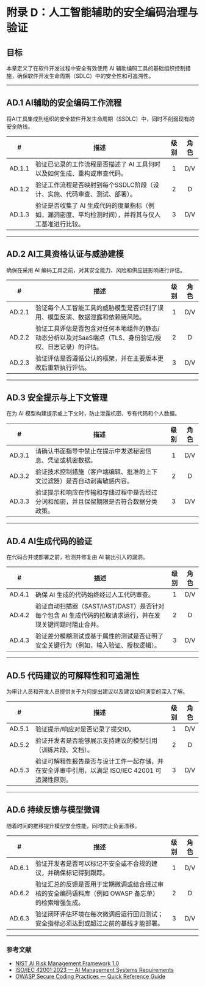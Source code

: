 # 附录 D：人工智能辅助的安全编码治理与验证

## 目标

本章定义了在软件开发过程中安全有效使用 AI 辅助编码工具的基础组织控制措施，确保软件开发生命周期（SDLC）中的安全性和可追溯性。

---

## AD.1 AI辅助的安全编码工作流程

将AI工具集成到组织的安全软件开发生命周期（SSDLC）中，同时不削弱现有的安全防线。

|   #    | 描述                                                  | 级别  | 角色  |
| :----: | --------------------------------------------------- | :-: | :-: |
| AD.1.1 | 验证已记录的工作流程是否描述了 AI 工具何时以及如何生成、重构或审查代码。              |  1  | D/V |
| AD.1.2 | 验证工作流程是否映射到每个SSDLC阶段（设计、实施、代码审查、测试、部署）。             |  2  |  D  |
| AD.1.3 | 验证是否收集了 AI 生成代码的度量指标（例如，漏洞密度、平均检测时间），并将其与仅人工基准进行比较。 |  3  | D/V |

---

## AD.2 AI工具资格认证与威胁建模

确保在采用 AI 编码工具之前，对其安全能力、风险和供应链影响进行评估。

|   #    | 描述                                                       | 级别  | 角色  |
| :----: | -------------------------------------------------------- | :-: | :-: |
| AD.2.1 | 验证每个人工智能工具的威胁模型是否识别了误用、模型反演、数据泄露和依赖链风险。                  |  1  | D/V |
| AD.2.2 | 验证工具评估是否包含对任何本地组件的静态/动态分析以及对SaaS端点（TLS、身份验证/授权、日志记录）的评估。 |  2  |  D  |
| AD.2.3 | 验证评估是否遵循公认的框架，并在主要版本更改后重新执行评估。                           |  3  | D/V |

---

## AD.3 安全提示与上下文管理

在为 AI 模型构建提示或上下文时，防止泄露机密、专有代码和个人数据。

|   #    | 描述                                          | 级别  | 角色  |
| :----: | ------------------------------------------- | :-: | :-: |
| AD.3.1 | 请确认书面指导中禁止在提示中发送秘密信息、凭证或机密数据。               |  1  | D/V |
| AD.3.2 | 验证技术控制措施（客户端编辑、批准的上下文过滤器）是否自动剥离敏感内容。        |  2  |  D  |
| AD.3.3 | 验证提示和响应在传输和存储过程中是否经过分词和加密，并且保留期限是否符合数据分类政策。 |  3  | D/V |

---

## AD.4 AI生成代码的验证

在代码合并或部署之前，检测并修复由 AI 输出引入的漏洞。

|   #    | 描述                                                            | 级别  | 角色  |
| :----: | ------------------------------------------------------------- | :-: | :-: |
| AD.4.1 | 确保 AI 生成的代码始终经过人工代码审查。                                        |  1  | D/V |
| AD.4.2 | 验证自动扫描器（SAST/IAST/DAST）是否针对每个包含 AI 生成代码的拉取请求运行，并在发现关键问题时阻止合并。 |  2  |  D  |
| AD.4.3 | 验证差分模糊测试或基于属性的测试是否证明了安全关键行为（例如，输入验证、授权逻辑）。                    |  3  | D/V |

---

## AD.5 代码建议的可解释性和可追溯性

为审计人员和开发人员提供关于为何提出建议以及建议如何演变的深入了解。

|   #    | 描述                                                      | 级别  | 角色  |
| :----: | ------------------------------------------------------- | :-: | :-: |
| AD.5.1 | 验证提示/响应对是否记录了提交ID。                                      |  1  | D/V |
| AD.5.2 | 验证开发者是否能够展示支持建议的模型引用（训练片段、文档）。                          |  2  |  D  |
| AD.5.3 | 验证可解释性报告是否与设计工件一起存储，并在安全评审中引用，以满足 ISO/IEC 42001 可追溯性原则。 |  3  | D/V |

---

## AD.6 持续反馈与模型微调

随着时间的推移提升模型安全性能，同时防止负面漂移。

|   #    | 描述                                                   | 级别  | 角色  |
| :----: | ---------------------------------------------------- | :-: | :-: |
| AD.6.1 | 验证开发者是否可以标记不安全或不合规的建议，并确保标记得到跟踪。                     |  1  | D/V |
| AD.6.2 | 验证汇总的反馈是否用于定期微调或结合经过审核的安全编码语料库（例如 OWASP 备忘单）的检索增强生成。 |  2  |  D  |
| AD.6.3 | 验证闭环评估环境在每次微调后运行回归测试；安全指标必须达到或超过之前的基线才能部署。           |  3  | D/V |

---

### 参考文献

* [NIST AI Risk Management Framework 1.0](https://nvlpubs.nist.gov/nistpubs/ai/nist.ai.100-1.pdf)
* [ISO/IEC 42001:2023 — AI Management Systems Requirements](https://www.iso.org/standard/81230.html)
* [OWASP Secure Coding Practices — Quick Reference Guide](https://owasp.org/www-project-secure-coding-practices-quick-reference-guide/)

